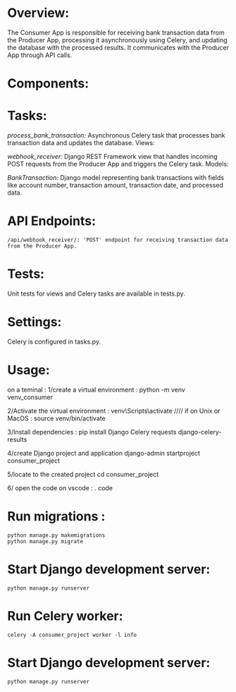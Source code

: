 # Overview:
The Consumer App is responsible for receiving bank transaction data from the Producer App,
processing it asynchronously using Celery, and updating the database with the processed results.
It communicates with the Producer App through API calls.

# Components:

   # Tasks:

_process_bank_transaction:_ Asynchronous Celery task that processes bank transaction data and updates the database.
Views:

_webhook_receiver:_ Django REST Framework view that handles incoming POST requests from the Producer App and triggers the Celery task.
Models:

_BankTransaction:_ Django model representing bank transactions with fields like account number, transaction amount, transaction date, and processed data.

 # API Endpoints:

    /api/webhook_receiver/: 'POST' endpoint for receiving transaction data from the Producer App.
    
  # Tests:

Unit tests for views and Celery tasks are available in tests.py.
  # Settings:

Celery is configured in tasks.py.
# Usage:
on a teminal :
   1/create a virtual environment : 
    python -m venv venv_consumer
    
  2/Activate the virtual environment :
    venv\Scripts\activate  //// if on Unix or MacOS : source venv/bin/activate
    
 3/Install dependencies :
   pip install Django Celery requests django-celery-results
   
 4/create Django project and application 
   django-admin startproject consumer_project
   
 5/locate to the created project 
   cd consumer_project 
   
 6/ open the code on vscode :
   . code 
   
# Run migrations : 
    python manage.py makemigrations 
    python manage.py migrate
    
# Start Django development server: 
    python manage.py runserver

# Run Celery worker: 

    celery -A consumer_project worker -l info
  
# Start Django development server: 

    python manage.py runserver
